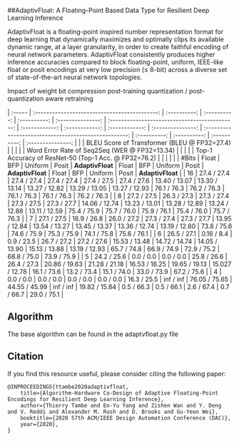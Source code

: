 ##AdaptivFloat: A Floating-Point Based Data Type for Resilient Deep Learning Inference

AdaptivFloat is a floating-point inspired number representation format for deep learning that dynamically maximizes and optimally clips its available dynamic range, at a layer granularity, in order to create faithful encoding of neural network parameters. AdaptivFloat consistently produces higher inference accuracies compared to block floating-point, uniform, IEEE-like float or posit encodings at very low precision ($\leq$ 8-bit) across a diverse set of state-of-the-art neural network topologies.

Impact of weight bit compression post-training quantization / post-quantization aware retraining

| :----- | :-------------------------------------------: | :----------: | :----------: | :----------: | :---------------: | :--------------------------------------------: | :------------: | :------------: | :------------: | :---------------: | :---------------------------------------------------: | :----------: | :----------: | :----------: | :---------------: |
|        | BLEU Score of Transformer (BLEU @ FP32=27\.4) |              |              |              |                   | Word Error Rate of Seq2Seq (WER @ FP32=13\.34) |                |                |                |                   | Top-1 Accuracy of ResNet-50 (Top-1 Acc. @ FP32=76\.2) |              |              |              |                   |
| \#Bits | Float                                         | BFP          | Uniform      | Posit        | **AdaptivFloat**  | Float                                          | BFP            | Uniform        | Posit          | **AdaptivFloat**  | Float                                                 | BFP          | Uniform      | Posit        | **AdaptivFloat**  |
| 16     | 27\.4 / 27.4                                  | 27\.4 / 27.4 | 27\.4 / 27.4 | 27\.4 / 27.5 | 27\.4 / 27.6      | 13\.40 / 13.07                                 | 13\.30 / 13.14 | 13\.27 / 12.82 | 13\.29 / 13.05 | 13\.27 / 12.93    | 76\.1 / 76.3                                          | 76\.2 / 76.3 | 76\.1 / 76.3 | 76\.1 / 76.3 | 76\.2 / 76.3      |
| 8      | 27\.2 / 27.5                                  | 26\.3 / 27.3 | 27\.3 / 27.4 | 27\.3 / 27.5 | 27\.3 / 27.7      | 14\.06 / 12.74                                 | 13\.23 / 13.01 | 13\.28 / 12.89 | 13\.24 / 12.88 | 13\.11 / 12.59    | 75\.4 / 75.9                                          | 75\.7 / 76.0 | 75\.9 / 76.1 | 75\.4 / 76.0 | 75\.7 / 76.3      |
| 7      | 27\.1 / 27.5                                  | 16\.9 / 26.8 | 26\.0 / 27.2 | 27\.3 / 27.4 | 27\.3 / 27.7      | 13\.95 / 12.84                                 | 13\.54 / 13.27 | 13\.45 / 13.37 | 13\.36 / 12.74 | 13\.19 / 12.80    | 73\.8 / 75.6                                          | 74\.6 / 75.9 | 75\.3 / 75.9 | 74\.1 / 75.8 | 75\.6 / 76.1      |
| 6      | 26\.5 / 27.1                                  | 0\.16 / 8.4  | 0\.9  / 23.5 | 26\.7 / 27.2 | 27\.2 / 27.6      | 15\.53 / 13.48                                 | 14\.72 / 14.74 | 14\.05 / 13.90 | 15\.13 / 13.88 | 13\.19 / 12.93    | 65\.7 / 74.8                                          | 66\.9 / 74.9 | 72\.9 / 75.2 | 68\.8 / 75.0 | 73\.9 / 75.9      |
| 5      | 24\.2 / 25.6                                  | 0\.0 / 0.0   | 0\.0 / 0.0   | 25\.8 / 26.6 | 26\.4 / 27.3      | 20\.86 / 19.63                                 | 21\.28 / 21.18 | 16\.53 / 16.25 | 19\.65 / 19.13 | 15\.027 / 12.78   | 16\.1 / 73.6                                          | 13\.2 / 73.4 | 15\.1 / 74.0 | 33\.0 / 73.9 | 67\.2 / 75.6      |
| 4      | 0\.0 / 0.0                                    | 0\.0 / 0.0   | 0\.0 / 0.0   | 0\.0 / 0.0   | 16\.3 / 25.5      | inf / inf                                      | 76\.05 / 75.65 | 44\.55 / 45.99 | inf / inf      | 19\.82 / 15.84    | 0\.5 / 66.3                                           | 0\.5 / 66.1  | 2\.6 / 67.4  | 0\.7 / 66.7  | 29\.0 / 75.1      |


## Algorithm

The base algorithm can be found in the adaptvfloat.py file

## Citation

If you find this resource useful, please consider citing the following paper:

```
@INPROCEEDINGS{ttambe2020adaptivfloat,
    title={Algorithm-Hardware Co-Design of Adaptive Floating-Point Encodings for Resilient Deep Learning Inference},
    author={Thierry Tambe and En-Yu Yang and Zishen Wan and Y. Deng and V. Reddi and Alexander M. Rush and D. Brooks and Gu-Yeon Wei},
    booktitle={2020 57th ACM/IEEE Design Automation Conference (DAC)}, 
    year={2020},
}
```
